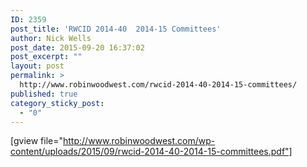 ```yaml
---
ID: 2359
post_title: 'RWCID 2014-40  2014-15 Committees'
author: Nick Wells
post_date: 2015-09-20 16:37:02
post_excerpt: ""
layout: post
permalink: >
  http://www.robinwoodwest.com/rwcid-2014-40-2014-15-committees/
published: true
category_sticky_post:
  - "0"
---
```

[gview file="http://www.robinwoodwest.com/wp-content/uploads/2015/09/rwcid-2014-40-2014-15-committees.pdf"]